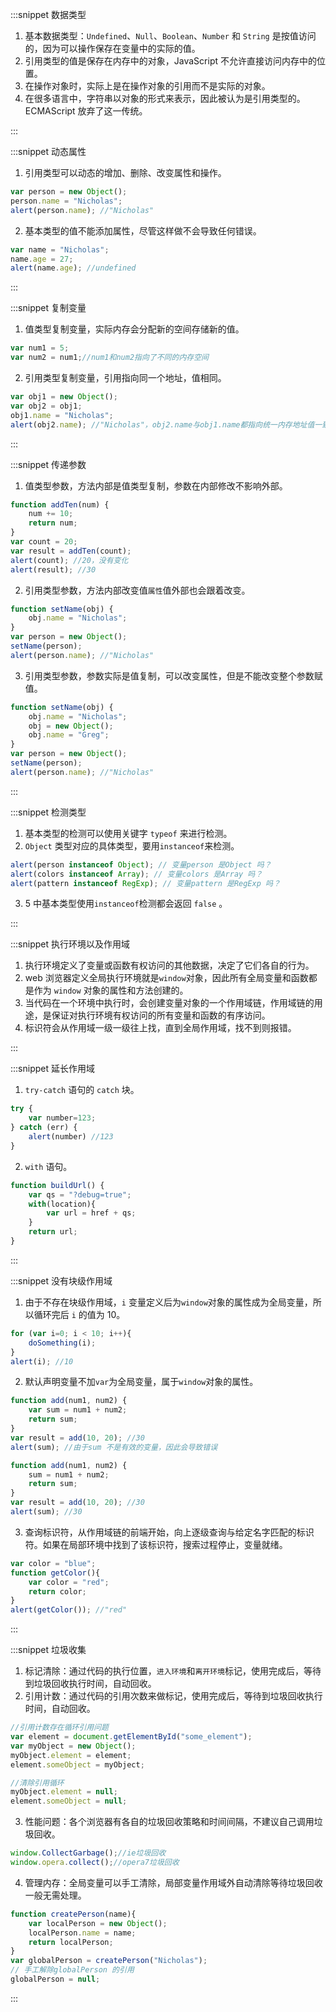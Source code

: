 :::snippet 数据类型

1. 基本数据类型：`Undefined`、`Null`、`Boolean`、`Number` 和 `String` 是按值访问的，因为可以操作保存在变量中的实际的值。
2. 引用类型的值是保存在内存中的对象，JavaScript 不允许直接访问内存中的位置。
3. 在操作对象时，实际上是在操作对象的引用而不是实际的对象。
4. 在很多语言中，字符串以对象的形式来表示，因此被认为是引用类型的。ECMAScript 放弃了这一传统。

:::

:::snippet 动态属性

1. 引用类型可以动态的增加、删除、改变属性和操作。

```JavaScript
var person = new Object();
person.name = "Nicholas";
alert(person.name); //"Nicholas"
```

2. 基本类型的值不能添加属性，尽管这样做不会导致任何错误。

```JavaScript
var name = "Nicholas";
name.age = 27;
alert(name.age); //undefined
```

:::

:::snippet 复制变量

1. 值类型复制变量，实际内存会分配新的空间存储新的值。

```JavaScript
var num1 = 5;
var num2 = num1;//num1和num2指向了不同的内存空间
```

2. 引用类型复制变量，引用指向同一个地址，值相同。

```JavaScript
var obj1 = new Object();
var obj2 = obj1;
obj1.name = "Nicholas";
alert(obj2.name); //"Nicholas"，obj2.name与obj1.name都指向统一内存地址值一致
```

:::

:::snippet 传递参数

1. 值类型参数，方法内部是值类型复制，参数在内部修改不影响外部。

```JavaScript
function addTen(num) {
    num += 10;
    return num;
}
var count = 20;
var result = addTen(count);
alert(count); //20，没有变化
alert(result); //30
```

2. 引用类型参数，方法内部改变值`属性`值外部也会跟着改变。

```JavaScript
function setName(obj) {
    obj.name = "Nicholas";
}
var person = new Object();
setName(person);
alert(person.name); //"Nicholas"
```

3. 引用类型参数，参数实际是值复制，可以改变属性，但是不能改变整个参数赋值。

```JavaScript
function setName(obj) {
    obj.name = "Nicholas";
    obj = new Object();
    obj.name = "Greg";
}
var person = new Object();
setName(person);
alert(person.name); //"Nicholas"
```

:::

:::snippet 检测类型

1. 基本类型的检测可以使用关键字 `typeof` 来进行检测。
2. `Object` 类型对应的具体类型，要用`instanceof`来检测。

```JavaScript
alert(person instanceof Object); // 变量person 是Object 吗？
alert(colors instanceof Array); // 变量colors 是Array 吗？
alert(pattern instanceof RegExp); // 变量pattern 是RegExp 吗？
```

3. 5 中基本类型使用`instanceof`检测都会返回 `false` 。

:::

:::snippet 执行环境以及作用域

1. 执行环境定义了变量或函数有权访问的其他数据，决定了它们各自的行为。
2. web 浏览器定义全局执行环境就是`window`对象，因此所有全局变量和函数都是作为 `window` 对象的属性和方法创建的。
3. 当代码在一个环境中执行时，会创建变量对象的一个作用域链，作用域链的用途，是保证对执行环境有权访问的所有变量和函数的有序访问。
4. 标识符会从作用域一级一级往上找，直到全局作用域，找不到则报错。

:::

:::snippet 延长作用域

1. `try-catch` 语句的 `catch` 块。

```JavaScript
try {
    var number=123;
} catch (err) {
    alert(number) //123
}
```

2. `with` 语句。

```JavaScript
function buildUrl() {
    var qs = "?debug=true";
    with(location){
        var url = href + qs;
    }
    return url;
}
```

:::

:::snippet 没有块级作用域

1. 由于不存在块级作用域，`i` 变量定义后为`window`对象的属性成为全局变量，所以循环完后 `i` 的值为 10。

```JavaScript
for (var i=0; i < 10; i++){
    doSomething(i);
}
alert(i); //10
```

2. 默认声明变量不加`var`为全局变量，属于`window`对象的属性。

```JavaScript
function add(num1, num2) {
    var sum = num1 + num2;
    return sum;
}
var result = add(10, 20); //30
alert(sum); //由于sum 不是有效的变量，因此会导致错误
```

```JavaScript
function add(num1, num2) {
    sum = num1 + num2;
    return sum;
}
var result = add(10, 20); //30
alert(sum); //30
```

3. 查询标识符，从作用域链的前端开始，向上逐级查询与给定名字匹配的标识符。如果在局部环境中找到了该标识符，搜索过程停止，变量就绪。

```JavaScript
var color = "blue";
function getColor(){
    var color = "red";
    return color;
}
alert(getColor()); //"red"
```

:::

:::snippet 垃圾收集

1. 标记清除：通过代码的执行位置，`进入环境`和`离开环境`标记，使用完成后，等待到垃圾回收执行时间，自动回收。
2. 引用计数：通过代码的引用次数来做标记，使用完成后，等待到垃圾回收执行时间，自动回收。

```JavaScript
//引用计数存在循环引用问题
var element = document.getElementById("some_element");
var myObject = new Object();
myObject.element = element;
element.someObject = myObject;

//清除引用循环
myObject.element = null;
element.someObject = null;
```

3. 性能问题：各个浏览器有各自的垃圾回收策略和时间间隔，不建议自己调用垃圾回收。

```JavaScript
window.CollectGarbage();//ie垃圾回收
window.opera.collect();//opera7垃圾回收
```

4. 管理内存：全局变量可以手工清除，局部变量作用域外自动清除等待垃圾回收一般无需处理。

```JavaScript
function createPerson(name){
    var localPerson = new Object();
    localPerson.name = name;
    return localPerson;
}
var globalPerson = createPerson("Nicholas");
// 手工解除globalPerson 的引用
globalPerson = null;
```

:::
